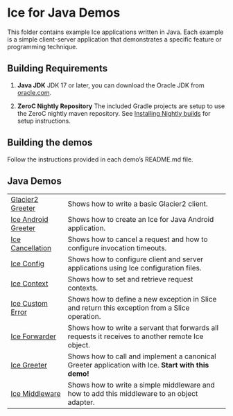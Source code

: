 # Ice for Java Demos

This folder contains example Ice applications written in Java. Each example is a simple client-server application that
demonstrates a specific feature or programming technique.

## Building Requirements

1. **Java JDK**
   JDK 17 or later, you can download the Oracle JDK from [oracle.com](https://www.oracle.com/java/technologies/downloads/).

2. **ZeroC Nightly Repository**
   The included Gradle projects are setup to use the ZeroC nightly maven repository.
   See [Installing Nightly builds](https://github.com/zeroc-ice/ice/blob/main/NIGHTLY.md#java) for setup instructions.

## Building the demos

Follow the instructions provided in each demo’s README.md file.

## Java Demos

|                                               |                                                                                                     |
|-----------------------------------------------|-----------------------------------------------------------------------------------------------------|
| [Glacier2 Greeter](./Glacier2/greeter/)       | Shows how to write a basic Glacier2 client.                                                         |
| [Ice Android Greeter](./Ice/android-greeter/) | Shows how to create an Ice for Java Android application.                                            |
| [Ice Cancellation](./Ice/cancellation/)       | Shows how to cancel a request and how to configure invocation timeouts.                             |
| [Ice Config](./Ice/config/)                   | Shows how to configure client and server applications using Ice configuration files.                |
| [Ice Context](./Ice/context/)                 | Shows how to set and retrieve request contexts.                                                     |
| [Ice Custom Error](./Ice/customError/)        | Shows how to define a new exception in Slice and return this exception from a Slice operation.      |
| [Ice Forwarder](./Ice/forwarder/)             | Shows how to write a servant that forwards all requests it receives to another remote Ice object.   |
| [Ice Greeter](./Ice/greeter/)                 | Shows how to call and implement a canonical Greeter application with Ice. **Start with this demo!** |
| [Ice Middleware](./Ice/middleware/)           | Shows how to write a simple middleware and how to add this middleware to an object adapter.         |
